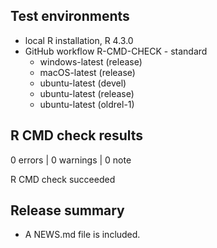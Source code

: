 ## Test environments

* local R installation, R 4.3.0
* GitHub workflow R-CMD-CHECK - standard
  * windows-latest (release)
  * macOS-latest (release)
  * ubuntu-latest (devel)
  * ubuntu-latest (release)
  * ubuntu-latest (oldrel-1)

## R CMD check results

0 errors | 0 warnings | 0 note

R CMD check succeeded

## Release summary

* A NEWS.md file is included.
